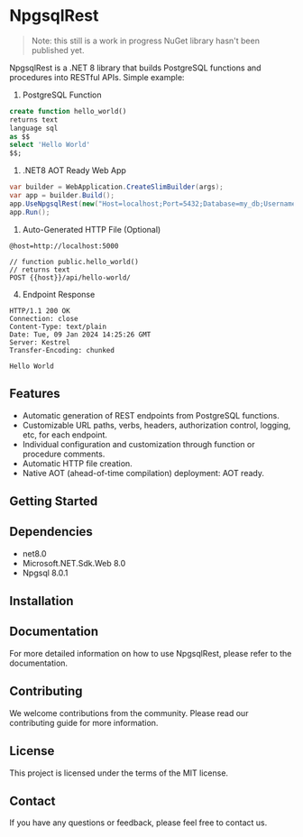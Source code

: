 # NpgsqlRest

> Note: this still is a work in progress NuGet library hasn't been published yet.

NpgsqlRest is a .NET 8 library that builds PostgreSQL functions and procedures into RESTful APIs. Simple example:

1) PostgreSQL Function

```sql
create function hello_world() 
returns text 
language sql
as $$
select 'Hello World'
$$;
```

1) .NET8 AOT Ready Web App

```csharp
var builder = WebApplication.CreateSlimBuilder(args);
var app = builder.Build();
app.UseNpgsqlRest(new("Host=localhost;Port=5432;Database=my_db;Username=postgres;Password=postgres"));
app.Run();
```

1) Auto-Generated HTTP File (Optional)

```
@host=http://localhost:5000

// function public.hello_world()
// returns text
POST {{host}}/api/hello-world/
```

4) Endpoint Response

```
HTTP/1.1 200 OK
Connection: close
Content-Type: text/plain
Date: Tue, 09 Jan 2024 14:25:26 GMT
Server: Kestrel
Transfer-Encoding: chunked

Hello World
```

## Features

- Automatic generation of REST endpoints from PostgreSQL functions.
- Customizable URL paths, verbs, headers, authorization control, logging, etc, for each endpoint.
- Individual configuration and customization through function or procedure comments.
- Automatic HTTP file creation.
- Native AOT (ahead-of-time compilation) deployment: AOT ready.

## Getting Started

## Dependencies

- net8.0
- Microsoft.NET.Sdk.Web 8.0
- Npgsql 8.0.1

## Installation

## Documentation

For more detailed information on how to use NpgsqlRest, please refer to the documentation.

## Contributing

We welcome contributions from the community. Please read our contributing guide for more information.

## License

This project is licensed under the terms of the MIT license.

## Contact

If you have any questions or feedback, please feel free to contact us.

